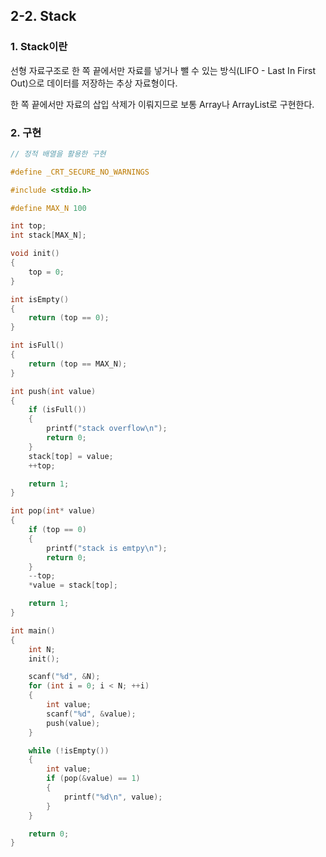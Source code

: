 ## 2-2. Stack

### 1. Stack이란

선형 자료구조로 한 쪽 끝에서만 자료를 넣거나 뺄 수 있는 방식(LIFO - Last In First Out)으로 데이터를 저장하는 추상 자료형이다.

한 쪽 끝에서만 자료의 삽입 삭제가 이뤄지므로 보통 Array나 ArrayList로 구현한다.

### 2. 구현

```cpp
// 정적 배열을 활용한 구현

#define _CRT_SECURE_NO_WARNINGS

#include <stdio.h>

#define MAX_N 100

int top;
int stack[MAX_N];

void init()
{
	top = 0;
}

int isEmpty()
{
	return (top == 0);
}

int isFull()
{
	return (top == MAX_N);
}

int push(int value)
{
	if (isFull())
	{
		printf("stack overflow\n");
		return 0;
	}
	stack[top] = value;
	++top;

	return 1;
}

int pop(int* value)
{
	if (top == 0)
	{
		printf("stack is emtpy\n");
		return 0;
	}
	--top;
	*value = stack[top];

	return 1;
}

int main()
{
	int N;
	init();

	scanf("%d", &N);
	for (int i = 0; i < N; ++i)
	{
		int value;
		scanf("%d", &value);
		push(value);
	}

	while (!isEmpty())
	{
		int value;
		if (pop(&value) == 1)
		{
			printf("%d\n", value);
		}
	}

	return 0;
}
```

